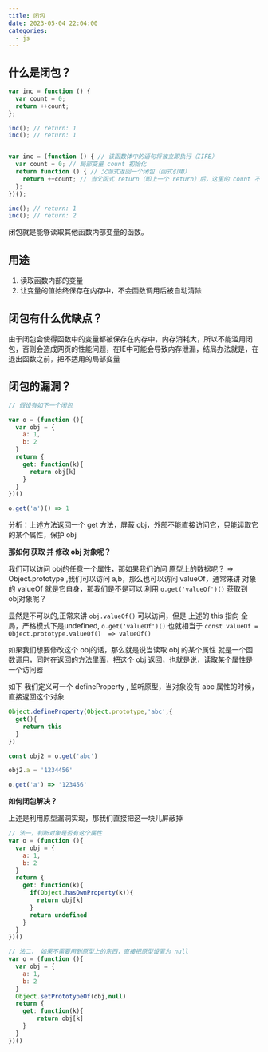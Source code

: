 ```yaml
---
title: 闭包
date: 2023-05-04 22:04:00
categories:
  - js
---
```


## 什么是闭包？
```js
var inc = function () {
  var count = 0;
  return ++count;
};

inc(); // return: 1
inc(); // return: 1


var inc = (function () { // 该函数体中的语句将被立即执行（IIFE）
  var count = 0; // 局部变量 count 初始化
  return function () { // 父函式返回一个闭包（函式引用）
    return ++count; // 当父函式 return（即上一个 return）后，这里的 count 不再是父函式的局部变量，而是返回结果闭包中的一个闭包（环境）变量。
  };
})();

inc(); // return: 1
inc(); // return: 2
```
闭包就是能够读取其他函数内部变量的函数。
## 用途
1. 读取函数内部的变量
2. 让变量的值始终保存在内存中，不会函数调用后被自动清除
## 闭包有什么优缺点？
由于闭包会使得函数中的变量都被保存在内存中，内存消耗大，所以不能滥用闭包，否则会造成网页的性能问题，在IE中可能会导致内存泄漏，结局办法就是，在退出函数之前，把不适用的局部变量
## 闭包的漏洞？

```js
// 假设有如下一个闭包

var o = (function (){
  var obj = {
    a: 1,
    b: 2
  }
  return {
    get: function(k){
      return obj[k]
    }
  }
})()

o.get('a')() => 1
```

分析：上述方法返回一个 get 方法，屏蔽 obj，外部不能直接访问它，只能读取它的某个属性，保护 obj

**那如何  获取 并 修改 obj 对象呢？**

我们可以访问 obj的任意一个属性，那如果我们访问 原型上的数据呢？ => Object.prototype ,我们可以访问 a,b，那么也可以访问 valueOf，通常来讲 对象的 valueOf 就是它自身，那我们是不是可以 利用 `o.get('valueOf')()` 获取到 obj对象呢？

显然是不可以的,正常来讲 `obj.valueOf()` 可以访问，但是 上述的 this 指向 全局，严格模式下是undefined, `o.get('valueOf')()` 也就相当于 `const valueOf = Object.prototype.valueOf()  => valueOf()`

如果我们想要修改这个 obj的话，那么就是说当读取 obj 的某个属性 就是一个函数调用，同时在返回的方法里面，把这个 obj 返回，也就是说，读取某个属性是一个访问器

如下 我们定义可一个 defineProperty , 监听原型，当对象没有 abc 属性的时候，直接返回这个对象

```js
Object.defineProperty(Object.prototype,'abc',{
  get(){
    return this
  }
})

const obj2 = o.get('abc')

obj2.a = '1234456'

o.get('a') => '123456'
```

**如何闭包解决？**

上述是利用原型漏洞实现，那我们直接把这一块儿屏蔽掉

```js
// 法一，判断对象是否有这个属性
var o = (function (){
  var obj = {
    a: 1,
    b: 2
  }
  return {
    get: function(k){
      if(Object.hasOwnProperty(k)){
        return obj[k]
      }
      return undefined
    }
  }
})()

// 法二， 如果不需要用到原型上的东西，直接把原型设置为 null
var o = (function (){
  var obj = {
    a: 1,
    b: 2
  }
  Object.setPrototypeOf(obj,null)
  return {
    get: function(k){
        return obj[k]
    }
  }
})()


```